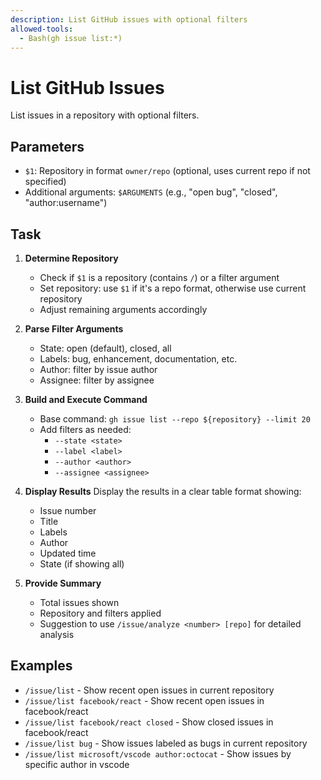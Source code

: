 ```yaml
---
description: List GitHub issues with optional filters
allowed-tools:
  - Bash(gh issue list:*)
---
```


# List GitHub Issues

List issues in a repository with optional filters.

## Parameters
- `$1`: Repository in format `owner/repo` (optional, uses current repo if not specified)
- Additional arguments: `$ARGUMENTS` (e.g., "open bug", "closed", "author:username")

## Task
1. **Determine Repository**
   - Check if `$1` is a repository (contains `/`) or a filter argument
   - Set repository: use `$1` if it's a repo format, otherwise use current repository
   - Adjust remaining arguments accordingly

2. **Parse Filter Arguments**
   - State: open (default), closed, all
   - Labels: bug, enhancement, documentation, etc.
   - Author: filter by issue author
   - Assignee: filter by assignee

3. **Build and Execute Command**
   - Base command: `gh issue list --repo ${repository} --limit 20`
   - Add filters as needed:
     - `--state <state>`
     - `--label <label>`
     - `--author <author>`
     - `--assignee <assignee>`

4. **Display Results**
   Display the results in a clear table format showing:
   - Issue number
   - Title
   - Labels
   - Author
   - Updated time
   - State (if showing all)

5. **Provide Summary**
   - Total issues shown
   - Repository and filters applied
   - Suggestion to use `/issue/analyze <number> [repo]` for detailed analysis

## Examples
- `/issue/list` - Show recent open issues in current repository
- `/issue/list facebook/react` - Show recent open issues in facebook/react
- `/issue/list facebook/react closed` - Show closed issues in facebook/react
- `/issue/list bug` - Show issues labeled as bugs in current repository
- `/issue/list microsoft/vscode author:octocat` - Show issues by specific author in vscode